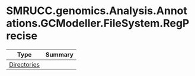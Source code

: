 ﻿
# SMRUCC.genomics.Analysis.Annotations.GCModeller.FileSystem.RegPrecise

|Type|Summary|
|----|-------|
|[Directories](./Directories.md)||

